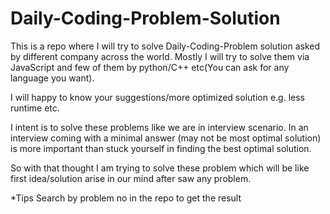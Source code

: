 # Daily-Coding-Problem-Solution
This is a  repo where I will try to solve Daily-Coding-Problem solution asked by different company across the world.
Mostly I will try to solve them via JavaScript and few of them by python/C++ etc(You can ask for any language you want).

I will happy to know your suggestions/more optimized solution e.g. less runtime etc.

I intent is to solve these problems like we are in interview scenario.
In an interview coming with a minimal answer (may not be most optimal solution) is more important than stuck yourself in finding the best optimal solution.

So with that thought I am trying to solve these problem which will be like first idea/solution arise in our mind after saw any problem.

*Tips
Search by problem no in the repo to get the result
